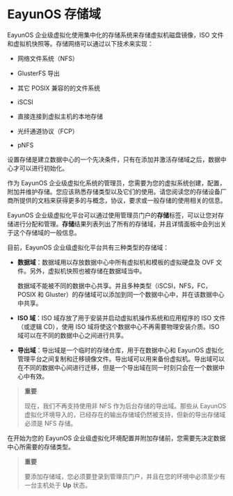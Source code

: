 # EayunOS 存储域

EayunOS 企业级虚拟化使用集中化的存储系统来存储虚拟机磁盘镜像，ISO 文件和虚拟机快照等。存储网络可以通过以下技术来实现：

-   网络文件系统（NFS）

-   GlusterFS 导出

-   其它 POSIX 兼容的的文件系统

-   iSCSI

-   直接连接到虚拟主机的本地存储

-   光纤通道协议（FCP）

-   pNFS

设置存储是建立数据中心的一个先决条件，只有在添加并激活存储域之后，数据中心才可以进行初始化。

作为 EayunOS 企业级虚拟化系统的管理员，您需要为您的虚拟系统创建，配置，附加并维护存储。您应该熟悉存储类型以及它们的使用。请您阅读您的存储设备厂商所提供的文档来获得更多的与概念，协议，要求或一般存储的使用相关的信息。

EayunOS 企业级虚拟化平台可以通过使用管理员门户的**存储**标签，可以让您对存储进行分配和管理。**存储**结果列表列出了所有的存储域，并且详情面板中会列出关于这个存储域的一般信息。

目前，EayunOS 企业级虚拟化平台共有三种类型的存储域：

-   **数据域**：数据域用以存放数据中心中所有虚拟机和模板的虚拟硬盘及 OVF 文件。另外，虚拟机快照也被存储在数据域当中。

    数据域不能被不同的数据中心共享。并且多种类型（iSCSI，NFS，FC，POSIX 和 Gluster）的存储域可以添加到同一个数据中心中，并在该数据中心中共享。

-   **ISO 域**：ISO 域存放了用于安装并启动虚拟机操作系统和应用程序的 ISO 文件（或逻辑 CD），使用 ISO 域将使这个数据中心不再需要物理安装介质。ISO 域可以在不同的数据中心之间进行共享。

-   **导出域**：导出域是一个临时的存储仓库，用于在数据中心和 EayunOS 虚拟化管理平台之间复制和迁移镜像文件。导出域可以用来备份虚拟机。导出域可以在不同的数据中心间进行迁移，但是一个导出域在同一时刻只会在一个数据中心中有效。

> **重要**
>
> 现在，我们不再支持使用非 NFS 作为后台存储的导出域。那些从 EayunOS 虚拟化环境导入的，已经存在的输出存储域仍然被支持，但新的导出存储域必须是 NFS 存储。

在开始为您的 EayunOS 企业级虚拟化环境配置并附加存储前，您需要先决定数据中心所需要的存储类型。
</br>
> **重要**
>
> 要添加存储域，您必须要登录到管理员门户，并且在您的环境中必须至少有一台主机处于 **Up** 状态。


